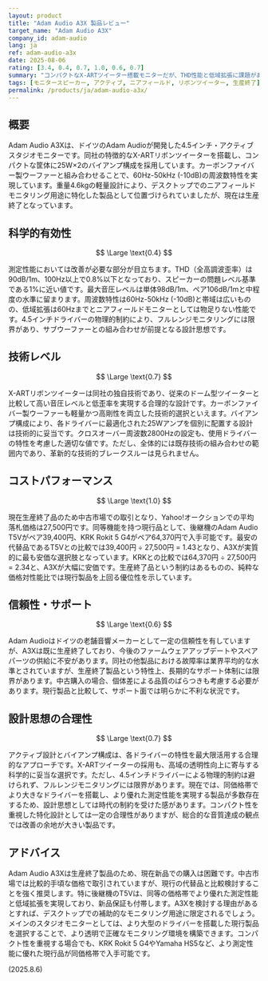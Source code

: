 ```yaml
---
layout: product
title: "Adam Audio A3X 製品レビュー"
target_name: "Adam Audio A3X"
company_id: adam-audio
lang: ja
ref: adam-audio-a3x
date: 2025-08-06
rating: [3.4, 0.4, 0.7, 1.0, 0.6, 0.7]
summary: "コンパクトなX-ARTツイーター搭載モニターだが、THD性能と低域拡張に課題があり、現在は生産終了済み"
tags: [モニタースピーカー, アクティブ, ニアフィールド, リボンツイーター, 生産終了]
permalink: /products/ja/adam-audio-a3x/
---
```


## 概要

Adam Audio A3Xは、ドイツのAdam Audioが開発した4.5インチ・アクティブスタジオモニターです。同社の特徴的なX-ARTリボンツイーターを搭載し、コンパクトな筐体に25W×2のバイアンプ構成を採用しています。カーボンファイバー製ウーファーと組み合わせることで、60Hz-50kHz (-10dB)の周波数特性を実現しています。重量4.6kgの軽量設計により、デスクトップでのニアフィールドモニタリング用途に特化した製品として位置づけられていましたが、現在は生産終了となっています。

## 科学的有効性

$$ \Large \text{0.4} $$

測定性能においては改善が必要な部分が目立ちます。THD（全高調波歪率）は90dB/1m、100Hz以上で0.8%以下となっており、スピーカーの問題レベル基準である1%に近い値です。最大音圧レベルは単体98dB/1m、ペア106dB/1mと中程度の水準に留まります。周波数特性は60Hz-50kHz (-10dB)と帯域は広いものの、低域拡張は60Hzまでとニアフィールドモニターとしては物足りない性能です。4.5インチドライバーの物理的制約により、フルレンジモニタリングには限界があり、サブウーファーとの組み合わせが前提となる設計思想です。

## 技術レベル

$$ \Large \text{0.7} $$

X-ARTリボンツイーターは同社の独自技術であり、従来のドーム型ツイーターと比較して高い音圧レベルと低歪率を実現する合理的な設計です。カーボンファイバー製ウーファーも軽量かつ高剛性を両立した技術的選択といえます。バイアンプ構成により、各ドライバーに最適化された25Wアンプを個別に配置する設計は技術的に妥当です。クロスオーバー周波数2800Hzの設定も、使用ドライバーの特性を考慮した適切な値です。ただし、全体的には既存技術の組み合わせの範囲内であり、革新的な技術的ブレークスルーは見られません。

## コストパフォーマンス

$$ \Large \text{1.0} $$

現在生産終了品のため中古市場での取引となり、Yahoo!オークションでの平均落札価格は27,500円です。同等機能を持つ現行品として、後継機のAdam Audio T5Vがペア39,400円、KRK Rokit 5 G4がペア64,370円で入手可能です。最安の代替品であるT5Vとの比較では39,400円 ÷ 27,500円 = 1.43となり、A3Xが実質的に最も安価な選択肢となっています。KRKとの比較では64,370円 ÷ 27,500円 = 2.34と、A3Xが大幅に安価です。生産終了品という制約はあるものの、純粋な価格対性能比では現行製品を上回る優位性を示しています。

## 信頼性・サポート

$$ \Large \text{0.6} $$

Adam Audioはドイツの老舗音響メーカーとして一定の信頼性を有していますが、A3Xは既に生産終了しており、今後のファームウェアアップデートやスペアパーツの供給に不安があります。同社の他製品における故障率は業界平均的な水準とされていますが、生産終了製品という特性上、長期的なサポート体制には限界があります。中古購入の場合、個体差による品質のばらつきも考慮する必要があります。現行製品と比較して、サポート面では明らかに不利な状況です。

## 設計思想の合理性

$$ \Large \text{0.7} $$

アクティブ設計とバイアンプ構成は、各ドライバーの特性を最大限活用する合理的なアプローチです。X-ARTツイーターの採用も、高域の透明性向上に寄与する科学的に妥当な選択です。ただし、4.5インチドライバーによる物理的制約は避けられず、フルレンジモニタリングには限界があります。現在では、同価格帯でより大きなドライバーを搭載し、より優れた測定性能を実現する製品が多数存在するため、設計思想としては時代の制約を受けた感があります。コンパクト性を重視した特化設計としては一定の合理性がありますが、総合的な音質達成の観点では改善の余地が大きい製品です。

## アドバイス

Adam Audio A3Xは生産終了製品のため、現在新品での購入は困難です。中古市場では比較的手頃な価格で取引されていますが、現行の代替品と比較検討することを強く推奨します。特に後継機のT5Vは、同等の価格帯でより優れた測定性能と低域拡張を実現しており、新品保証も付帯します。A3Xを検討する理由があるとすれば、デスクトップでの補助的なモニタリング用途に限定されるでしょう。メインのスタジオモニターとしては、より大型のドライバーを搭載した現行製品を選択することで、より透明で正確なモニタリング環境を構築できます。コンパクト性を重視する場合でも、KRK Rokit 5 G4やYamaha HS5など、より測定性能に優れた現行品が同価格帯で入手可能です。

(2025.8.6)
